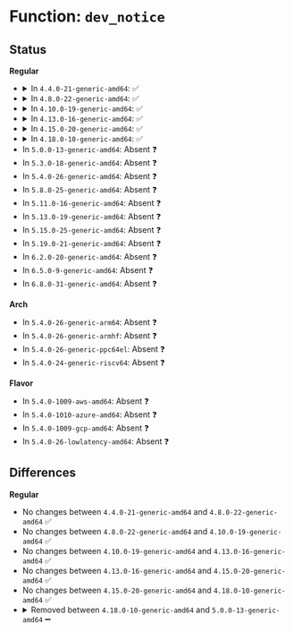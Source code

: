 # Function: <code>dev_notice</code>

## Status
<b>Regular</b>
<ul>
<li>
<details>
<summary>In <code>4.4.0-21-generic-amd64</code>: ✅</summary>

```c
void dev_notice(const struct device * dev, const char * fmt, void (anon))
```

```json
{
  "name": "dev_notice",
  "collision_type": "Unique Global",
  "inline_type": "No",
  "funcs": [
    {
      "addr": 18446744071584381728,
      "name": "dev_notice",
      "external": true,
      "loc": "drivers/base/core.c:2238",
      "file": "drivers/base/core.c",
      "inline": "seen, unknown",
      "caller_inline": [],
      "caller_func": [
        "drivers/pci/quirks.c:ricoh_mmc_fixup_rl5c476",
        "drivers/pci/quirks.c:ricoh_mmc_fixup_rl5c476",
        "drivers/pci/quirks.c:ricoh_mmc_fixup_r5c832",
        "drivers/pci/quirks.c:ricoh_mmc_fixup_r5c832",
        "drivers/pci/quirks.c:ricoh_mmc_fixup_r5c832",
        "drivers/tty/serial/serial_core.c:uart_ioctl",
        "drivers/tty/serial/sccnxp.c:sccnxp_probe",
        "drivers/block/virtio_blk.c:virtblk_config_changed_work",
        "drivers/mfd/as3711.c:as3711_i2c_probe"
      ]
    }
  ],
  "symbols": [
    {
      "addr": 18446744071584381728,
      "name": "dev_notice",
      "section": ".text",
      "bind": "STB_GLOBAL",
      "size": 131
    }
  ]
}
```
</details>
</li>
<li>
<details>
<summary>In <code>4.8.0-22-generic-amd64</code>: ✅</summary>

```c
void dev_notice(const struct device * dev, const char * fmt, void (anon))
```

```json
{
  "name": "dev_notice",
  "collision_type": "Unique Global",
  "inline_type": "No",
  "funcs": [
    {
      "addr": 18446744071584716928,
      "name": "dev_notice",
      "external": true,
      "loc": "drivers/base/core.c:2238",
      "file": "drivers/base/core.c",
      "inline": "seen, unknown",
      "caller_inline": [],
      "caller_func": [
        "drivers/pci/quirks.c:ricoh_mmc_fixup_r5c832",
        "drivers/pci/quirks.c:ricoh_mmc_fixup_r5c832",
        "drivers/pci/quirks.c:ricoh_mmc_fixup_r5c832",
        "drivers/pci/quirks.c:ricoh_mmc_fixup_rl5c476",
        "drivers/pci/quirks.c:ricoh_mmc_fixup_rl5c476",
        "drivers/tty/serial/serial_core.c:uart_ioctl",
        "drivers/tty/serial/sccnxp.c:sccnxp_probe",
        "drivers/block/virtio_blk.c:virtblk_config_changed_work",
        "drivers/mfd/as3711.c:as3711_i2c_probe"
      ]
    }
  ],
  "symbols": [
    {
      "addr": 18446744071584716928,
      "name": "dev_notice",
      "section": ".text",
      "bind": "STB_GLOBAL",
      "size": 131
    }
  ]
}
```
</details>
</li>
<li>
<details>
<summary>In <code>4.10.0-19-generic-amd64</code>: ✅</summary>

```c
void dev_notice(const struct device * dev, const char * fmt, void (anon))
```

```json
{
  "name": "dev_notice",
  "collision_type": "Unique Global",
  "inline_type": "No",
  "funcs": [
    {
      "addr": 18446744071584903616,
      "name": "dev_notice",
      "external": true,
      "loc": "drivers/base/core.c:2829",
      "file": "drivers/base/core.c",
      "inline": "seen, unknown",
      "caller_inline": [],
      "caller_func": [
        "drivers/pci/quirks.c:ricoh_mmc_fixup_r5c832",
        "drivers/pci/quirks.c:ricoh_mmc_fixup_r5c832",
        "drivers/pci/quirks.c:ricoh_mmc_fixup_r5c832",
        "drivers/pci/quirks.c:ricoh_mmc_fixup_rl5c476",
        "drivers/pci/quirks.c:ricoh_mmc_fixup_rl5c476",
        "drivers/tty/serial/serial_core.c:uart_ioctl",
        "drivers/tty/serial/sccnxp.c:sccnxp_probe",
        "drivers/mfd/as3711.c:as3711_i2c_probe"
      ]
    }
  ],
  "symbols": [
    {
      "addr": 18446744071584903616,
      "name": "dev_notice",
      "section": ".text",
      "bind": "STB_GLOBAL",
      "size": 131
    }
  ]
}
```
</details>
</li>
<li>
<details>
<summary>In <code>4.13.0-16-generic-amd64</code>: ✅</summary>

```c
void dev_notice(const struct device * dev, const char * fmt, void (anon))
```

```json
{
  "name": "dev_notice",
  "collision_type": "Unique Global",
  "inline_type": "No",
  "funcs": [
    {
      "addr": 18446744071584988864,
      "name": "dev_notice",
      "external": true,
      "loc": "drivers/base/core.c:2831",
      "file": "drivers/base/core.c",
      "inline": "seen, unknown",
      "caller_inline": [],
      "caller_func": [
        "drivers/pci/quirks.c:ricoh_mmc_fixup_r5c832",
        "drivers/pci/quirks.c:ricoh_mmc_fixup_r5c832",
        "drivers/pci/quirks.c:ricoh_mmc_fixup_r5c832",
        "drivers/pci/quirks.c:ricoh_mmc_fixup_rl5c476",
        "drivers/pci/quirks.c:ricoh_mmc_fixup_rl5c476",
        "drivers/tty/serial/serial_core.c:uart_ioctl",
        "drivers/tty/serial/sccnxp.c:sccnxp_probe",
        "drivers/mfd/as3711.c:as3711_i2c_probe"
      ]
    }
  ],
  "symbols": [
    {
      "addr": 18446744071584988864,
      "name": "dev_notice",
      "section": ".text",
      "bind": "STB_GLOBAL",
      "size": 128
    }
  ]
}
```
</details>
</li>
<li>
<details>
<summary>In <code>4.15.0-20-generic-amd64</code>: ✅</summary>

```c
void dev_notice(const struct device * dev, const char * fmt, void (anon))
```

```json
{
  "name": "dev_notice",
  "collision_type": "Unique Global",
  "inline_type": "No",
  "funcs": [
    {
      "addr": 18446744071585410800,
      "name": "dev_notice",
      "external": true,
      "loc": "drivers/base/core.c:2967",
      "file": "drivers/base/core.c",
      "inline": "seen, unknown",
      "caller_inline": [],
      "caller_func": [
        "drivers/pci/quirks.c:ricoh_mmc_fixup_r5c832",
        "drivers/pci/quirks.c:ricoh_mmc_fixup_r5c832",
        "drivers/pci/quirks.c:ricoh_mmc_fixup_r5c832",
        "drivers/pci/quirks.c:ricoh_mmc_fixup_rl5c476",
        "drivers/pci/quirks.c:ricoh_mmc_fixup_rl5c476",
        "drivers/tty/serial/serial_core.c:uart_ioctl",
        "drivers/tty/serial/sccnxp.c:sccnxp_probe",
        "drivers/mfd/as3711.c:as3711_i2c_probe"
      ]
    }
  ],
  "symbols": [
    {
      "addr": 18446744071585410800,
      "name": "dev_notice",
      "section": ".text",
      "bind": "STB_GLOBAL",
      "size": 128
    }
  ]
}
```
</details>
</li>
<li>
<details>
<summary>In <code>4.18.0-10-generic-amd64</code>: ✅</summary>

```c
void dev_notice(const struct device * dev, const char * fmt, void (anon))
```

```json
{
  "name": "dev_notice",
  "collision_type": "Unique Global",
  "inline_type": "No",
  "funcs": [
    {
      "addr": 18446744071585652896,
      "name": "dev_notice",
      "external": true,
      "loc": "drivers/base/core.c:3022",
      "file": "drivers/base/core.c",
      "inline": "seen, unknown",
      "caller_inline": [],
      "caller_func": [
        "drivers/pci/quirks.c:ricoh_mmc_fixup_r5c832",
        "drivers/pci/quirks.c:ricoh_mmc_fixup_r5c832",
        "drivers/pci/quirks.c:ricoh_mmc_fixup_r5c832",
        "drivers/pci/quirks.c:ricoh_mmc_fixup_rl5c476",
        "drivers/pci/quirks.c:ricoh_mmc_fixup_rl5c476",
        "drivers/tty/serial/serial_core.c:uart_ioctl",
        "drivers/tty/serial/sccnxp.c:sccnxp_probe",
        "drivers/mfd/as3711.c:as3711_i2c_probe",
        "drivers/usb/core/hub.c:usb_root_hub_lost_power"
      ]
    }
  ],
  "symbols": [
    {
      "addr": 18446744071585652896,
      "name": "dev_notice",
      "section": ".text",
      "bind": "STB_GLOBAL",
      "size": 131
    }
  ]
}
```
</details>
</li>
<li>
In <code>5.0.0-13-generic-amd64</code>: Absent ❓
</li>
<li>
In <code>5.3.0-18-generic-amd64</code>: Absent ❓
</li>
<li>
In <code>5.4.0-26-generic-amd64</code>: Absent ❓
</li>
<li>
In <code>5.8.0-25-generic-amd64</code>: Absent ❓
</li>
<li>
In <code>5.11.0-16-generic-amd64</code>: Absent ❓
</li>
<li>
In <code>5.13.0-19-generic-amd64</code>: Absent ❓
</li>
<li>
In <code>5.15.0-25-generic-amd64</code>: Absent ❓
</li>
<li>
In <code>5.19.0-21-generic-amd64</code>: Absent ❓
</li>
<li>
In <code>6.2.0-20-generic-amd64</code>: Absent ❓
</li>
<li>
In <code>6.5.0-9-generic-amd64</code>: Absent ❓
</li>
<li>
In <code>6.8.0-31-generic-amd64</code>: Absent ❓
</li>
</ul>
<b>Arch</b>
<ul>
<li>
In <code>5.4.0-26-generic-arm64</code>: Absent ❓
</li>
<li>
In <code>5.4.0-26-generic-armhf</code>: Absent ❓
</li>
<li>
In <code>5.4.0-26-generic-ppc64el</code>: Absent ❓
</li>
<li>
In <code>5.4.0-24-generic-riscv64</code>: Absent ❓
</li>
</ul>
<b>Flavor</b>
<ul>
<li>
In <code>5.4.0-1009-aws-amd64</code>: Absent ❓
</li>
<li>
In <code>5.4.0-1010-azure-amd64</code>: Absent ❓
</li>
<li>
In <code>5.4.0-1009-gcp-amd64</code>: Absent ❓
</li>
<li>
In <code>5.4.0-26-lowlatency-amd64</code>: Absent ❓
</li>
</ul>

## Differences
<b>Regular</b>
<ul>
<li>
No changes between <code>4.4.0-21-generic-amd64</code> and <code>4.8.0-22-generic-amd64</code> ✅
</li>
<li>
No changes between <code>4.8.0-22-generic-amd64</code> and <code>4.10.0-19-generic-amd64</code> ✅
</li>
<li>
No changes between <code>4.10.0-19-generic-amd64</code> and <code>4.13.0-16-generic-amd64</code> ✅
</li>
<li>
No changes between <code>4.13.0-16-generic-amd64</code> and <code>4.15.0-20-generic-amd64</code> ✅
</li>
<li>
No changes between <code>4.15.0-20-generic-amd64</code> and <code>4.18.0-10-generic-amd64</code> ✅
</li>
<li>
<details>
<summary>Removed between <code>4.18.0-10-generic-amd64</code> and <code>5.0.0-13-generic-amd64</code> ➖</summary>

```c
void dev_notice(const struct device * dev, const char * fmt, void (anon))
```
</details>
</li>
</ul>
